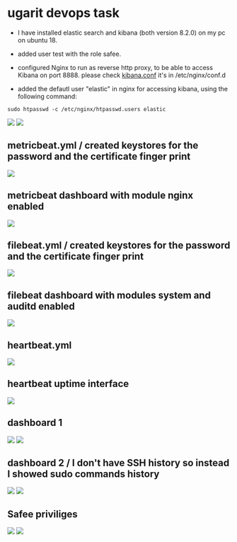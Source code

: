 # ugarit devops task 

* I have installed elastic search and kibana (both version 8.2.0) on my pc on ubuntu 18. 

* added user test with the role safee.  

* configured Nginx to run as reverse http proxy, to be able to access Kibana on port 8888. please check [kibana.conf](https://github.com/Dina-Adel-1302/ugarit/blob/bcc2c511da375c5369da3624a208a5e2149af4dc/kibana.conf) it's in /etc/nginx/conf.d
       
* added the defautl user "elastic" in nginx for accessing kibana, using the following command:  
 ```
sudo htpasswd -c /etc/nginx/htpasswd.users elastic
```
![](https://github.com/Dina-Adel-1302/ugarit/blob/a6ee7045796dc6e6f1ed87acea3fe32042579f9a/screen_shots/Screenshot%20from%202022-12-04%2020-32-43.png)
![](https://github.com/Dina-Adel-1302/ugarit/blob/a6ee7045796dc6e6f1ed87acea3fe32042579f9a/screen_shots/Screenshot%20from%202022-12-04%2020-34-08.png)


## metricbeat.yml / created keystores for the password and the certificate finger print
![](https://github.com/Dina-Adel-1302/ugarit/blob/007ead8b3387f42a8ac3c2c9a52bb353db55dc60/screen_shots/Screenshot%20from%202022-12-05%2012-21-40.png)


## metricbeat dashboard with module nginx enabled
![](https://github.com/Dina-Adel-1302/ugarit/blob/007ead8b3387f42a8ac3c2c9a52bb353db55dc60/screen_shots/Screenshot%20from%202022-12-05%2010-49-15.png)


## filebeat.yml / created keystores for the password and the certificate finger print
![](https://github.com/Dina-Adel-1302/ugarit/blob/b6cc2fbdd0b6a189cbce4f7d62859d53a6997b5d/screen_shots/Screenshot%20from%202022-12-05%2012-54-56.png)


## filebeat dashboard with modules system and auditd enabled
![](https://github.com/Dina-Adel-1302/ugarit/blob/8893a8c142624e3016b3e0c6678e30408b2461a7/screen_shots/Screenshot%20from%202022-12-05%2020-29-56.png)

## heartbeat.yml
![](https://github.com/Dina-Adel-1302/ugarit/blob/42b177a12a0812bb503b2296873407f37727464b/screen_shots/Screenshot%20from%202022-12-05%2021-53-42.png)

## heartbeat uptime interface 
![](https://github.com/Dina-Adel-1302/ugarit/blob/843c88938fb3514e1243416e040dd77b81f9663f/screen_shots/Screenshot%20from%202022-12-05%2023-12-48.png)

## dashboard 1
![](https://github.com/Dina-Adel-1302/ugarit/blob/9edbcd8f8879e2559f1a787ba27fa20405375c66/screen_shots/dashboard1/Screenshot%20from%202022-12-06%2001-43-48.png)
![](https://github.com/Dina-Adel-1302/ugarit/blob/9edbcd8f8879e2559f1a787ba27fa20405375c66/screen_shots/dashboard1/Screenshot%20from%202022-12-06%2011-42-35.png)

## dashboard 2 / I don't have SSH history so instead I showed sudo commands history
![](https://github.com/Dina-Adel-1302/ugarit/blob/9edbcd8f8879e2559f1a787ba27fa20405375c66/screen_shots/dashboard2/Screenshot%20from%202022-12-06%2011-47-27.png)
![](https://github.com/Dina-Adel-1302/ugarit/blob/9edbcd8f8879e2559f1a787ba27fa20405375c66/screen_shots/dashboard2/Screenshot%20from%202022-12-06%2011-52-42.png)

## Safee priviliges 
![](https://github.com/Dina-Adel-1302/ugarit/blob/37517222f900eabc642aabd9318514c27ba7e22c/screen_shots/Screenshot%20from%202022-12-07%2006-42-51.png)
![](https://github.com/Dina-Adel-1302/ugarit/blob/3feb803a8a002d0f9a374830479a1e508983661a/screen_shots/Screenshot%20from%202022-12-07%2006-43-11.png)

